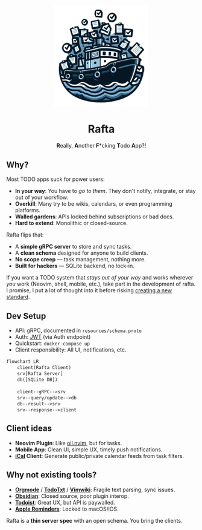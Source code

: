 <div align="center">

  <img alt="A raft (boat) in a sea of tasks (checkmarks) logo" src="assets/logo.png" width="250px" />

# Rafta

**R**eally, **A**nother **F***cking **T**odo **A**pp?!

</div>

## Why?

Most TODO apps suck for power users:

- **In your way**: You have to *go to them*. They don't notify, integrate, or stay out of your workflow.
- **Overkill**: Many try to be wikis, calendars, or even programming platforms.
- **Walled gardens**: APIs locked behind subscriptions or bad docs.
- **Hard to extend**: Monolithic or closed-source.

Rafta flips that:

- A **simple gRPC server** to store and sync tasks.
- A **clean schema** designed for anyone to build clients.
- **No scope creep** — task management, nothing more.
- **Built for hackers** — SQLite backend, no lock-in.

If you want a TODO system that *stays out of your way* and works wherever *you*
work (Neovim, shell, mobile, etc.), take part in the development of rafta.
I promise, I put a lot of thought into it before risking
[creating a new standard][8].

## Dev Setup

- API: gRPC, documented in `resources/schema.proto`
- Auth: [JWT][11] (via Auth endpoint)
- Quickstart: `docker-compose up`
- Client responsibility: All UI, notifications, etc.


```mermaid
flowchart LR
    client(Rafta Client)
    srv[Rafta Server]
    db([SQLite DB])

    client--gRPC-->srv
    srv--query/update-->db
    db--result-->srv
    srv--response-->client
```

## Client ideas

- **Neovim Plugin**: Like [oil.nvim][10], but for tasks.
- **Mobile App**: Clean UI, simple UX, timely push notifications.
- **[iCal][9] Client**: Generate public/private calendar feeds from task filters.

## Why not existing tools?

- **[Orgmode][1]** / **[TodoTxt][2]** / **[Vimwiki][6]**: Fragile text parsing, sync issues.
- **[Obsidian][3]**: Closed source, poor plugin interop.
- **[Todoist][4]**: Great UX, but API is paywalled.
- **[Apple Reminders][5]**: Locked to macOS/iOS.

Rafta is a **thin server spec** with an open schema. You bring the clients.

[1]: https://orgmode.org
[2]: https://todotxt.org
[3]: https://obsidian.md
[4]: https://www.todoist.com
[5]: https://apps.apple.com/ca/app/reminders/id1108187841
[6]: https://vimwiki.github.io
[7]: https://github.com/romgrk/todoist.nvim
[8]: https://xkcd.com/927
[9]: https://en.wikipedia.org/wiki/ICalendar
[10]: https://github.com/stevearc/oil.nvim
[11]: https://jwt.io/introduction
